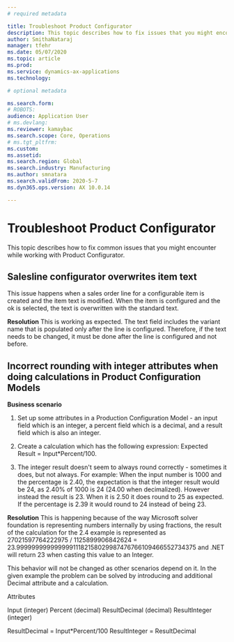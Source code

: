 ```yaml
---
# required metadata

title: Troubleshoot Product Configurator
description: This topic describes how to fix issues that you might encounter while working with Product Configurator.
author: SmithaNataraj
manager: tfehr
ms.date: 05/07/2020
ms.topic: article
ms.prod: 
ms.service: dynamics-ax-applications
ms.technology: 

# optional metadata

ms.search.form: 
# ROBOTS: 
audience: Application User
# ms.devlang: 
ms.reviewer: kamaybac
ms.search.scope: Core, Operations
# ms.tgt_pltfrm: 
ms.custom: 
ms.assetid: 
ms.search.region: Global
ms.search.industry: Manufacturing
ms.author: smnatara
ms.search.validFrom: 2020-5-7
ms.dyn365.ops.version: AX 10.0.14

---
```

# Troubleshoot Product Configurator
This topic describes how to fix common issues that you might encounter while working with Product Configurator.

## Salesline configurator overwrites item text 
This issue happens when a sales order line for a configurable item is created and the item text is modified. When the item is configured and the ok is selected, the text is overwritten with the standard text.

**Resolution**
This is working as expected. The text field includes the variant name that is populated only after the line is configured. Therefore, if the text needs to be changed, it must be done after the line is configured and not before.

## Incorrect rounding with integer attributes when doing calculations in Product Configuration Models
**Business scenario**
1. Set up some attributes in a Production Configuration Model - an input field which is an integer, a percent field which is a decimal, and a result field which is also an integer. 

2. Create a calculation which has the following expression: Expected Result = Input*Percent/100. 

3. The integer result doesn't seem to always round correctly - sometimes it does, but not always. 
For example: When the input number is 1000 and the percentage is 2.40, the expectation is that the integer result would be 24, as 2.40% of 1000 is 24 (24.00 when decimalized). However instead the result is 23. When it is 2.50 it does round to 25 as expected. If the percentage is 2.39 it would round to 24 instead of being 23.

**Resolution**
This is happening because of the way Microsoft solver foundation is representing numbers internally by using fractions, the result of the calculation for the 2.4 example is represented as 27021597764222975 / 1125899906842624 = 23.99999999999999911182158029987476766109466552734375 and .NET will return 23 when casting this value to an Integer.

This behavior will not be changed as other scenarios depend on it. In the given example the problem can be solved by introducing and additional Decimal attribute and a calculation. 

Attributes

Input (integer)
Percent (decimal)
ResultDecimal (decimal)
ResultInteger (integer)

ResultDecimal = Input*Percent/100
ResultInteger = ResultDecimal

